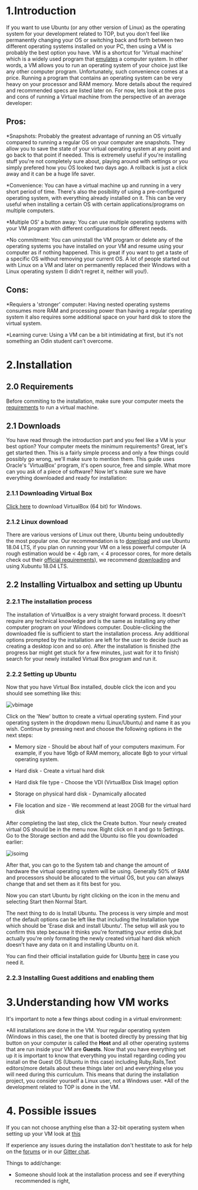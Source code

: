 # 1.Introduction

If you want to use Ubuntu (or any other version of Linux) as the operating system for your development related to TOP, but you don't feel like permanently changing your OS or switching back and forth between two different operating systems installed on your PC, then using a VM is probably the best option you have. VM is a shortcut for 'Virtual machine' which is a widely used program that [emulates](https://en.wikipedia.org/wiki/Emulator) a computer system. In other words, a VM allows you to run an operating system of your choice just like any other computer program. Unfortunately, such convenience comes at a price. Running a program that contains an operating system can be very heavy on your processor and RAM memory. More details about the required and recommended specs are listed later on. For now, lets look at the pros and cons of running a Virtual machine from the perspective of an average developer:

## Pros:
*Snapshots: Probably the greatest advantage of running an OS virtually compared to running a regular OS on your computer are snapshots. They allow you to save the state of your virtual operating system at any point and go back to that point if needed. This is extremely useful if you're installing stuff you're not completely sure about, playing around with settings or you simply prefered how you OS looked two days ago. A rollback is just a click away and it can be a huge life saver.

*Convenience: You can have a virtual machine up and running in a very short period of time. There's also the posibility of using a pre-configured operating system, with everything already installed on it. This can be very useful when installing a certain OS with certain applications/programs on multiple computers.

*Multiple OS' a button away: You can use multiple operating systems with your VM program with different configurations for different needs.

*No commitment: You can uninstall the VM program or delete any of the operating systems you have installed on your VM and resume using your computer as if nothing happened. This is great if you want to get a taste of a specific OS without removing your current OS. A lot of people started out with Linux on a VM and later on permanently replaced their Windows with a Linux operating system (I didn't regret it, neither will you!).

## Cons:
*Requiers a 'stronger' computer: Having nested operating systems consumes more RAM and processing power than having a regular operating system it also requires some additional space on your hard disk to store the virtual system.

*Learning curve: Using a VM can be a bit intimidating at first, but it's not something an Odin student can't overcome.

# 2.Installation

## 2.0 Requirements

Before commiting to the installation, make sure your computer meets the [requirements](https://www.virtualbox.org/wiki/End-user_documentation) to run a virtual machine.

## 2.1 Downloads

You have read through the introduction part and you feel like a VM is your best option? Your computer meets the minimum requirements? Great, let's get started then. This is a fairly simple process and only a few things could possibly go wrong, we'll make sure to mention them. This guide uses Oracle's 'VirtualBox' program, it's open source, free and simple. What more can you ask of a piece of software? Now let's make sure we have everything downloaded and ready for installation:

### 2.1.1 Downloading Virtual Box


[Click here](https://download.virtualbox.org/virtualbox/5.2.12/VirtualBox-5.2.12-122591-Win.exe) to download VirtualBox (64 bit) for Windows.

### 2.1.2 Linux download

There are various versions of Linux out there, Ubuntu being undoubtedly the most popular one. Our recommendation is to [download](http://releases.ubuntu.com/18.04/ubuntu-18.04-desktop-amd64.iso) and use Ubuntu 18.04 LTS, if you plan on running your VM on a less powerful computer (A rough estimation would be < 4gb ram, < 4 processor cores, for more details check out their [official requirements](https://help.ubuntu.com/community/Installation/SystemRequirements)), we recommend [downloading](https://xubuntu.org/download) and using Xubuntu 18.04 LTS.

## 2.2 Installing Virtualbox and setting up Ubuntu

### 2.2.1 The installation process 

The installation of VirtualBox is a very straight forward process. It doesn't require any technical knowledge and is the same as installing any other computer program on your Windows computer. Double-clicking the downloaded file is sufficient to start the installation process. Any additional options prompted by the installation are left for the user to decide (such as creating a desktop icon and so on). After the installation is finished (the progress bar might get stuck for a few minutes, just wait for it to finish) search for your newly installed Virtual Box program and run it.

### 2.2.2 Setting up Ubuntu
Now that you have Virtual Box installed, double click the icon and you should see something like this:

![vbimage](https://i.imgur.com/q9MauDU.png)

Click on the 'New' button to create a virtual operating system. Find your operating system in the dropdown menu (Linux/Ubuntu) and name it as you wish. Continue by pressing next and choose the following options in the next steps:

- Memory size - Should be about half of your computers maximum. For example, if you have 16gb of RAM memory, allocate 8gb to your virtual operating system.

- Hard disk - Create a virtual hard disk

- Hard disk file type - Choose the VDI (VirtualBox Disk Image) option

- Storage on physical hard disk - Dynamically allocated

- File location and size - We recommend at least 20GB for the virtual hard disk

After completing the last step, click the Create button. Your newly created virtual OS should be in the menu now. Right click on it and go to Settings. Go to the Storage section and add the Ubuntu iso file you downloaded earlier:

![isoimg](https://i.imgur.com/lJvWXoZ.png)

After that, you can go to the System tab and change the amount of hardware the virtual operating system will be using. Generally 50% of RAM and processors should be allocated to the virtual OS, but you can always change that and set them as it fits best for you. 

Now you can start Ubuntu by right clicking on the icon in the menu and selecting Start then Normal Start.

The next thing to do is Install Ubuntu. The process is very simple and most of the default options can be left like that including the Installation type which should be 'Erase disk and install Ubuntu'. The setup will ask you to confirm this step because it thinks you're formatting your entire disk,but actually you're only formating the newly created virtual hard disk
which doesn't have any data on it and installing Ubuntu on it.

You can find their official installation guide for Ubuntu [here](https://tutorials.ubuntu.com/tutorial/tutorial-install-ubuntu-desktop#0) in case you need it.

### 2.2.3 Installing Guest additions and enabling them



# 3.Understanding how VM works

  It's important to note a few things about coding in a virtual environment:
  
*All installations are done in the VM. Your regular operating system (Windows in this case), the one that is booted directly by pressing that big button on your computer is called the **Host** and all other operating systems that are run inside your VM are **Guests**. Now that you have everything set up it is important to know that everything you install regarding coding you install on the Guest OS (Ubuntu in this case) including Ruby,Rails,Text editors(more details about these things later on) and everything else you will need during this curriculum. This means that during the installation project, you consider yourself a Linux user, not a Windows user.
*All of the development related to TOP is done in the VM. 

# 4. Possible issues
If you can not choose anything else than a 32-bit operating system when setting up your VM look at [this](http://www.fixedbyvonnie.com/2014/11/virtualbox-showing-32-bit-guest-versions-64-bit-host-os/#.WzzZYXYzZN0)

If experience any issues during the installation don't hestitate to ask for help on the [forums](https://forum.theodinproject.com/c/help) or in our [Gitter chat](https://gitter.im/TheOdinProject/theodinproject).


Things to add/change: 

- Someone should look at the installation process and see if everything recommended is right, 
